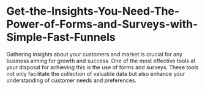 # Get-the-Insights-You-Need-The-Power-of-Forms-and-Surveys-with-Simple-Fast-Funnels
Gathering insights about your customers and market is crucial for any business aiming for growth and success. One of the most effective tools at your disposal for achieving this is the use of forms and surveys. These tools not only facilitate the collection of valuable data but also enhance your understanding of customer needs and preferences.

